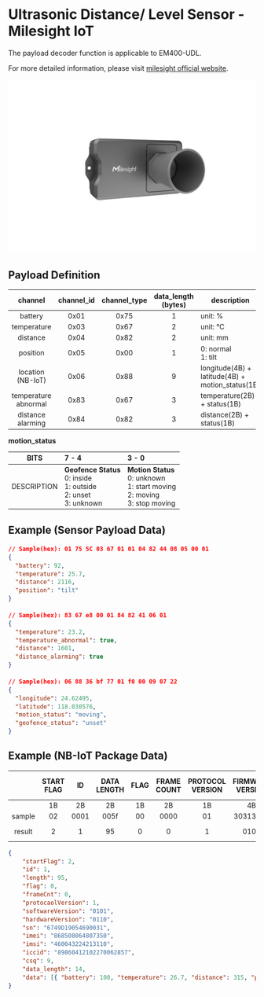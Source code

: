 # Ultrasonic Distance/ Level Sensor - Milesight IoT

The payload decoder function is applicable to EM400-UDL.

For more detailed information, please visit [milesight official website](https://www.milesight-iot.com).

![EM400-UDL](EM400-UDL.png)

## Payload Definition

|         channel         | channel_id | channel_type | data_length (bytes) | description                                      |
| :---------------------: | :--------: | :----------: | :-----------------: | ------------------------------------------------ |
|         battery         |    0x01    |     0x75     |          1          | unit: %                                          |
|       temperature       |    0x03    |     0x67     |          2          | unit: ℃                                          |
|        distance         |    0x04    |     0x82     |          2          | unit: mm                                         |
|        position         |    0x05    |     0x00     |          1          | 0: normal<br />1: tilt                           |
| location <br />(NB-IoT) |    0x06    |     0x88     |          9          | longitude(4B) + latitude(4B) + motion_status(1B) |
|  temperature abnormal   |    0x83    |     0x67     |          3          | temperature(2B) + status(1B)                     |
|    distance alarming    |    0x84    |     0x82     |          3          | distance(2B) + status(1B)                        |

**motion_status**

|    BITS     | 7 - 4                                                                              | 3 - 0                                                                                      |
| :---------: | :--------------------------------------------------------------------------------- | :----------------------------------------------------------------------------------------- |
| DESCRIPTION | **Geofence Status** <br />0: inside <br />1: outside <br />2: unset<br/>3: unknown | **Motion Status** <br />0: unknown<br />1: start moving<br />2: moving<br />3: stop moving |

## Example (Sensor Payload Data)

```json
// Sample(hex): 01 75 5C 03 67 01 01 04 82 44 08 05 00 01
{
  "battery": 92,
  "temperature": 25.7,
  "distance": 2116,
  "position": "tilt"
}

// Sample(hex): 83 67 e8 00 01 84 82 41 06 01
{
  "temperature": 23.2,
  "temperature_abnormal": true,
  "distance": 1601,
  "distance_alarming": true
}

// Sample(hex): 06 88 36 bf 77 01 f0 00 09 07 22
{
  "longitude": 24.62495,
  "latitude": 118.030576,
  "motion_status": "moving",
  "geofence_status": "unset"
}
```

## Example (NB-IoT Package Data)

|        | START FLAG |  ID  | DATA LENGTH | FLAG | FRAME COUNT | PROTOCOL VERSION | FIRMWARE VERSION | HARDWARE VERSION |          SERIAL NUMBER           |              IMEI              |              IMSI              |                  ICCID                   | CSQ | SENSOR PAYLOAD LENGTH |                          SENSOR PAYLOAD DATA                           |
| :----: | :--------: | :--: | :---------: | :--: | :---------: | :--------------: | :--------------: | :--------------: | :------------------------------: | :----------------------------: | :----------------------------: | :--------------------------------------: | :-: | :-------------------: | :--------------------------------------------------------------------: |
|        |     1B     |  2B  |     2B      |  1B  |     2B      |        1B        |        4B        |        4B        |               16B                |              15B               |              15B               |                   20B                    | 1B  |          2B           |                                   NB                                   |
| sample |     02     | 0001 |    005f     |  00  |    0000     |        01        |     30313031     |     30313130     | 36373439443139303534363930303331 | 383638353038303634383037333530 | 343630303433323234323133313130 | 3839383630343132313032323730303632383537 | 09  |         000e          |                      01756403670b0104823b01050001                      |
| result |     2      |  1   |     95      |  0   |      0      |        1         |       0101       |       0110       |         6749D19054690031         |        868508064807350         |        460043224213110         |           89860412102270062857           |  9  |          14           | `{ battery: 100, temperature: 26.7, distance: 315, position: 'tilt' }` |

```json
{
    "startFlag": 2,
    "id": 1,
    "length": 95,
    "flag": 0,
    "frameCnt": 0,
    "protocaolVersion": 1,
    "softwareVersion": "0101",
    "hardwareVersion": "0110",
    "sn": "6749D19054690031",
    "imei": "868508064807350",
    "imsi": "460043224213110",
    "iccid": "89860412102270062857",
    "csq": 9,
    "data_length": 14,
    "data": [{ "battery": 100, "temperature": 26.7, "distance": 315, "position": "tilt" }]
}
```
